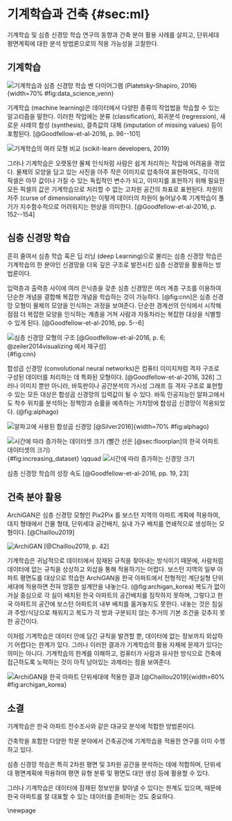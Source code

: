 # 기계학습과 건축 {#sec:ml}

기계학습 및 심층 신경망 학습 연구의 동향과 건축 분야 활용 사례를 살피고,
단위세대 평면계획에 대한 분석 방법론으로의 적용 가능성을 고찰한다.

## 기계학습

![기계학습과 심층 신경망 학습 벤 다이어그램 (Piatetsky-Shapiro, 2016)](data_science_venn.jpg){width=70% #fig:data_science_venn}

<!-- https://www.kdnuggets.com/2016/03/data-science-puzzle-explained.html -->

기계학습 (machine learning)은 데이터에서 다양한 종류의 작업법을 학습할 수 있는 알고리즘을 말한다.
이러한 작업에는
분류 (classification), 회귀분석 (regression),
새로운 사례의 합성 (synthesis), 결측값의 대체 (imputation of missing values)
등이 포함된다. [@Goodfellow-et-al-2016, p. 96--101]

![기계학습의 여러 모형 비교 (scikit-learn developers, 2019)](classifier_comparison.png)

<!-- © 2007 - 2019, scikit-learn developers (BSD License).
https://scikit-learn.org/stable/auto_examples/classification/plot_classifier_comparison.html -->

그러나 기계학습은 오랫동안 물체 인식처럼 사람은 쉽게 처리하는 작업에 어려움을 겪었다.
물체의 모양을 담고 있는 사진을 아주 작은 이미지로 압축하여 표현하여도,
각각의 픽셀은 아무 값이나 가질 수 있는 독립적인 변수가 되고,
이미지를 표현하기 위해 필요한 모든 픽셀의 값은
기계학습으로 처리할 수 없는 고차원 공간의 좌표로 표현된다.
차원의 저주 (curse of dimensionality)는
이렇게 데이터의 차원이 늘어날수록 기계학습이 풀기가 지수함수적으로 어려워지는 현상을 의미한다.
[@Goodfellow-et-al-2016, p. 152--154]

## 심층 신경망 학습

흔히 줄여서 심층 학습 혹은 딥 러닝 (deep Learning)으로 불리는 심층 신경망 학습은
기계학습의 한 분야인 신경망을 더욱 깊은 구조로 발전시킨 심층 신경망을 활용하는 방법론이다.

입력층과 출력층 사이에 여러 은닉층을 갖춘 심층 신경망은
여러 계층 구조를 이용하여 단순한 개념을 결합해 복잡한 개념을 학습하는 것이 가능하다.
[@fig:cnn]은 심층 신경망 모형이 물체의 모양을 인식하는 과정을 보여준다.
단순한 경계선의 인식에서 시작해
점점 더 복잡한 모양을 인식하는 계층을 거쳐
사람과 자동차라는 복잡한 대상을 식별할 수 있게 된다. [@Goodfellow-et-al-2016, pp. 5--6]

![심층 신경망 모형의 구조 [@Goodfellow-et-al-2016, p. 6; @zeiler2014visualizing 에서 재구성]](deeplearning.png){#fig:cnn}

합성곱 신경망 (convolutional neural networks)은
컴퓨터 이미지처럼 격자 구조로 구성된 데이터를 처리하는 데 특화된 모형이다.
[@Goodfellow-et-al-2016, 326]
그러나 이미지 뿐만 아니라,
바둑판이나 공간분석의 가시성 그래프 등 격자 구조로 표현할 수 있는 모든 대상은
합성곱 신경망의 입력값이 될 수 있다.
바둑 인공지능인 알파고에서도
착수 위치를 분석하는 정책망과 승률을 예측하는 가치망에 합성곱 신경망이 적용되었다.
(@fig:alphago)

![알파고에 사용된 합성곱 신경망 [@Silver2016]](alphago.png){width=70% #fig:alphago}

<div id="fig:">

![시간에 따라 증가하는 데이터셋 크기 (빨간 선은 [@sec:floorplan]의 한국 아파트 데이터셋의 크기)](increasing_dataset.png){#fig:increasing_dataset} \qquad
![시간에 따라 증가하는 신경망 크기](increasing_neurons.png)

심층 신경망 학습의 성장 속도 [@Goodfellow-et-al-2016, pp. 19, 23]
</div>

## 건축 분야 활용

ArchiGAN은 심층 신경망 모형인 Pix2Pix 를 보스턴 지역의 아파트 계획에 적용하여,
대지 형태에서 건물 형태, 단위세대 공간배치, 실내 가구 배치를
연쇄적으로 생성하는 모형이다. [@Chaillou2019]

![ArchiGAN [@Chaillou2019, p. 42]](archigan.png)

기계학습은 귀납적으로 데이터에서 잠재된 규칙을 찾아내는 방식이기 때문에,
사람처럼 데이터에 없는 규칙을 상상하고 외삽을 통해 적용하기는 어렵다.
보스턴 지역의 일부 아파트 평면도를 대상으로 학습한 ArchiGAN을
한국 아파트에서 전형적인 계단실형 단위세대에 적용하면
전혀 엉뚱한 설계안을 내놓는다. (@fig:archigan_korea)
복도가 없이 거실 중심으로 각 실이 배치된 한국 아파트의 공간배치를 짐작하지 못하며,
그렇다고 한국 아파트의 공간에 보스턴 아파트의 내부 배치를 옮겨놓지도 못한다.
내놓는 것은 침실과 주방/식당으로 채워지고 복도가 각 방과 구분되지 않는
주거의 기본 조건을 갖추지 못한 공간이다.

이처럼 기계학습은 데이터 안에 담긴 규칙을 발견할 뿐,
데이터에 없는 정보까지 외삽하기 어렵다는 한계가 있다.
그러나 이러한 결과가 기계학습의 활용 자체에 문제가 있다는 의미는 아니다.
기계학습의 한계를 이해하고, 컴퓨터가 사람과 유사한 방식으로 건축에 접근하도록 노력하는 것이
아직 남아있는 과제라는 점을 보여준다.

![ArchiGAN을 한국 아파트 단위세대에 적용한 결과 [@Chaillou2019]](archigan_korea.png){width=60% #fig:archigan_korea}

## 소결

기계학습은 한국 아파트 전수조사와 같은 대규모 분석에 적합한 방법론이다.

건축학을 포함한 다양한 학문 분야에서 건축공간에 기계학습을 적용한 연구를 이미 수행하고 있다.

심층 신경망 학습은 특히 2차원 평면 및 3차원 공간을 분석하는 데에 적합하며,
단위세대 평면계획에 적용하여 평면 유형 분류 및 평면도 대안 생성 등에 활용할 수 있다.

그러나 기계학습은 데이터에 잠재된 정보만을 찾아낼 수 있다는 한계도 있으며,
때문에 한국 아파트를 잘 대표할 수 있는 데이터를 준비하는 것도 중요하다.

\newpage
